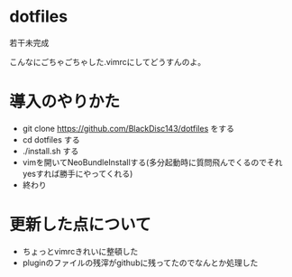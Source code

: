 # dotfiles
若干未完成

こんなにごちゃごちゃした.vimrcにしてどうすんのよ。

# 導入のやりかた
- git clone https://github.com/BlackDisc143/dotfiles をする
- cd dotfiles する
- ./install.sh する
- vimを開いてNeoBundleInstallする(多分起動時に質問飛んでくるのでそれyesすれば勝手にやってくれる)
- 終わり

# 更新した点について
- ちょっとvimrcきれいに整頓した
- pluginのファイルの残滓がgithubに残ってたのでなんとか処理した
